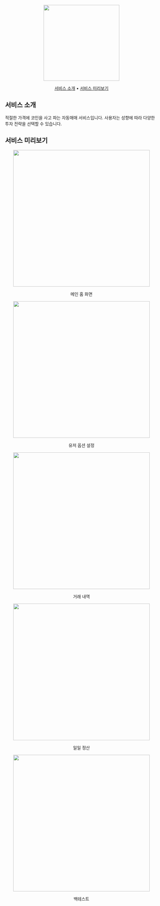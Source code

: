 <p align="center">
  <img src="https://user-images.githubusercontent.com/59993347/188344529-460d6deb-2bad-49c2-a43d-2cddc0e38671.png" height="250">
</p>

<p align="center">
  <a href="#서비스-소개">서비스 소개</a> •
  <a href="#서비스-미리보기">서비스 미리보기</a>
</p>  

## 서비스 소개

적절한 가격에 코인을 사고 파는 자동매매 서비스입니다. 사용자는 성향에 따라 다양한 투자 전략을 선택할 수 있습니다.

## 서비스 미리보기

<div align="center">
  <img src="https://user-images.githubusercontent.com/59993347/190082632-fd06ae73-4d1f-4b5b-a1b1-0fccb7d4f762.png" height="450">
  <p>메인 홈 화면</p>
</div>

<div align="center">
  <img src="https://user-images.githubusercontent.com/59993347/190082644-721c5c1d-8995-42f1-8615-b6823d8b45ac.png" height="450">
  <p>유저 옵션 설정</p>
</div>

<div align="center">
  <img src="https://user-images.githubusercontent.com/59993347/190082646-f3f25db9-bf89-4858-8408-dbafd875f792.png" height="450">
  <p>거래 내역</p>
</div>

<div align="center">
  <img src="https://user-images.githubusercontent.com/59993347/190082647-5ad3c0f7-5dfd-4475-a109-388be9924df5.png" height="450">
  <p>일일 정산</p>
</div>

<div align="center">
  <img src="https://user-images.githubusercontent.com/59993347/191407659-f91baf17-ccca-4487-8046-45046560ae3a.gif" height="450">
  <p>백테스트</p>
</div>
